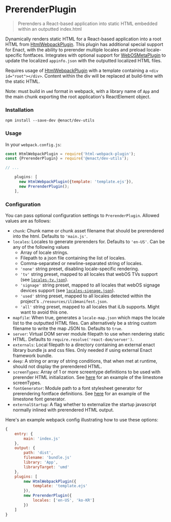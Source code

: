 # PrerenderPlugin

> Prerenders a React-based application into static HTML embedded within an outputted index.html

Dynamically renders static HTML for a React-based application into a root HTML from [HtmlWebpackPlugin](https://github.com/jantimon/html-webpack-plugin).  This plugin has additional special support for Enact, with the ability to prerender multiple locales and preload locale-specific fontfaces. Integrates with optional support for [WebOSMetaPlugin](../WebOSMetaPlugin/README.md) to update the localized `appinfo.json` with the outputted localized HTML files.

Requires usage of [HtmlWebpackPlugin](https://github.com/jantimon/html-webpack-plugin) with a template containing a `<div id="root"></div>`. Content within the div will be replaced at build-time with the static HTML.

Note: must build in `umd` format in webpack, with a library name of `App` and the main chunk exporting the root application's ReactElement object.

### Installation

```
npm install --save-dev @enact/dev-utils
```

### Usage

In your `webpack.config.js`:

```js
const HtmlWebpackPlugin = require('html-webpack-plugin');
const {PrerenderPlugin} = require('@enact/dev-utils');

// ...

    plugins: [
      new HtmlWebpackPlugin({template: 'template.ejs'}),
      new PrerenderPlugin();
    ],
```

### Configuration
You can pass optional configuration settings to `PrerenderPlugin`.
Allowed values are as follows:

- `chunk`: Chunk name or chunk asset filename that should be prerendered into the html. Defaults to `'main.js'`.
- `locales`: Locales to generate prerenders for. Defaults to `'en-US'`. Can be any of the following values
  - Array of locale strings.
  - Filepath to a json file containing the list of locales.
  - Comma-separated or newline-separated string of locales.
  - `'none'` string preset, disabling locale-specific rendering.
  - `'tv'` string preset, mapped to all locales that webOS TVs support (see [`locales-tv.json`](https://github.com/enactjs/dev-utils/blob/master/plugins/PrerenderPlugin/locales-tv.json)).
  - `'signage'` string preset, mapped to all locales that webOS signage devices support (see [`locales-signage.json`](https://github.com/enactjs/dev-utils/blob/master/plugins/PrerenderPlugin/locales-signage.json)).
  - `'used'` string preset, mapped to all locales detected within the project's `./resources/ilibmanifest.json`.
  - `'all'` string preset, mapped to all locales that iLib supports. Might want to avoid this one.
- `mapfile`:  When true, generates a `locale-map.json` which maps the locale list to the outputted HTML files. Can alternatively be a string custom filename to write the map JSON to. Defaults to `true`.
- `server`: Virtual DOM server module filepath to use when rendering static HTML. Defaults to `require.resolve('react-dom/server')`.
- `externals`: Local filepath to a directory containing an external enact library bundle js and css files. Only needed if using external Enact framework bundle.
- `deep`: A string or array of string conditions, that when met at runtime, should not display the prerendered HTML.
- `screenTypes`: Array of 1 or more screentype definitions to be used with prerender HTML initialization. See [here](https://github.com/enactjs/limestone/blob/master/ThemeDecorator/screenTypes.json) for an example of the limestone screenTypes.
- `fontGenerator`: Module path to a font stylesheet generator for prerendering fontface definitions. See [here](https://github.com/enactjs/limestone/blob/master/ThemeDecorator/fontGenerator.js) for an example of the limestone font generator.
- `externalStartup`:  A flag whether to externalize the startup javascript normally inlined with prerendered HTML output.

Here's an example webpack config illustrating how to use these options:
```javascript
{
	entry: {
		main: 'index.js'
	},
	output: {
		path: 'dist',
		filename: 'bundle.js'
		library: 'App',
  		libraryTarget: 'umd'
	},
	plugins: [
		new HtmlWebpackPlugin({
			template: 'template.ejs'
		}),
		new PrerenderPlugin({
			locales: ['en-US', 'ko-KR']
		})
	]
}
```
